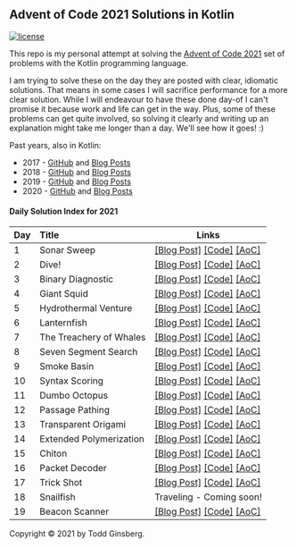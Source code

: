 ## Advent of Code 2021 Solutions in Kotlin

[![license](https://img.shields.io/github/license/tginsberg/advent-2021-kotlin)]()

This repo is my personal attempt at solving the [Advent of Code 2021](http://adventofcode.com/2021) set of problems with the Kotlin programming language.

I am trying to solve these on the day they are posted with clear, idiomatic solutions. That means in some cases I will sacrifice performance for a more clear solution. While I will endeavour to have these done day-of I can't promise it because work and life can get in the way. Plus, some of these problems can get quite involved, so solving it clearly and writing up an explanation might take me longer than a day. We'll see how it goes! :)

Past years, also in Kotlin:
 * 2017 - [GitHub](https://github.com/tginsberg/advent-2017-kotlin/) and [Blog Posts](https://todd.ginsberg.com/post/advent-of-code/2017/)
 * 2018 - [GitHub](https://github.com/tginsberg/advent-2018-kotlin/) and [Blog Posts](https://todd.ginsberg.com/post/advent-of-code/2018/)
 * 2019 - [GitHub](https://github.com/tginsberg/advent-2019-kotlin/) and [Blog Posts](https://todd.ginsberg.com/post/advent-of-code/2019/)
 * 2020 - [GitHub](https://github.com/tginsberg/advent-2020-kotlin/) and [Blog Posts](https://todd.ginsberg.com/post/advent-of-code/2020/)

#### Daily Solution Index for 2021
| Day | Title                   | Links                                                                                                                                                                                                                                              |
|-----|:------------------------|----------------------------------------------------------------------------------------------------------------------------------------------------------------------------------------------------------------------------------------------------|
| 1   | Sonar Sweep             | [\[Blog Post\]](https://todd.ginsberg.com/post/advent-of-code/2021/day1/) [\[Code\]](https://github.com/tginsberg/advent-2021-kotlin/blob/master/src/main/kotlin/com/ginsberg/advent2021/Day01.kt) [\[AoC\]](http://adventofcode.com/2021/day/1)   |
| 2   | Dive!                   | [\[Blog Post\]](https://todd.ginsberg.com/post/advent-of-code/2021/day2/) [\[Code\]](https://github.com/tginsberg/advent-2021-kotlin/blob/master/src/main/kotlin/com/ginsberg/advent2021/Day02.kt) [\[AoC\]](http://adventofcode.com/2021/day/2)   |
| 3   | Binary Diagnostic       | [\[Blog Post\]](https://todd.ginsberg.com/post/advent-of-code/2021/day3/) [\[Code\]](https://github.com/tginsberg/advent-2021-kotlin/blob/master/src/main/kotlin/com/ginsberg/advent2021/Day03.kt) [\[AoC\]](http://adventofcode.com/2021/day/3)   |
| 4   | Giant Squid             | [\[Blog Post\]](https://todd.ginsberg.com/post/advent-of-code/2021/day4/) [\[Code\]](https://github.com/tginsberg/advent-2021-kotlin/blob/master/src/main/kotlin/com/ginsberg/advent2021/Day04.kt) [\[AoC\]](http://adventofcode.com/2021/day/4)   |
| 5   | Hydrothermal Venture    | [\[Blog Post\]](https://todd.ginsberg.com/post/advent-of-code/2021/day5/) [\[Code\]](https://github.com/tginsberg/advent-2021-kotlin/blob/master/src/main/kotlin/com/ginsberg/advent2021/Day05.kt) [\[AoC\]](http://adventofcode.com/2021/day/5)   |
| 6   | Lanternfish             | [\[Blog Post\]](https://todd.ginsberg.com/post/advent-of-code/2021/day6/) [\[Code\]](https://github.com/tginsberg/advent-2021-kotlin/blob/master/src/main/kotlin/com/ginsberg/advent2021/Day06.kt) [\[AoC\]](http://adventofcode.com/2021/day/6)   |
| 7   | The Treachery of Whales | [\[Blog Post\]](https://todd.ginsberg.com/post/advent-of-code/2021/day7/) [\[Code\]](https://github.com/tginsberg/advent-2021-kotlin/blob/master/src/main/kotlin/com/ginsberg/advent2021/Day07.kt) [\[AoC\]](http://adventofcode.com/2021/day/7)   |
| 8   | Seven Segment Search    | [\[Blog Post\]](https://todd.ginsberg.com/post/advent-of-code/2021/day8/) [\[Code\]](https://github.com/tginsberg/advent-2021-kotlin/blob/master/src/main/kotlin/com/ginsberg/advent2021/Day08.kt) [\[AoC\]](http://adventofcode.com/2021/day/8)   |
| 9   | Smoke Basin             | [\[Blog Post\]](https://todd.ginsberg.com/post/advent-of-code/2021/day9/) [\[Code\]](https://github.com/tginsberg/advent-2021-kotlin/blob/master/src/main/kotlin/com/ginsberg/advent2021/Day09.kt) [\[AoC\]](http://adventofcode.com/2021/day/9)   |
| 10  | Syntax Scoring          | [\[Blog Post\]](https://todd.ginsberg.com/post/advent-of-code/2021/day10/) [\[Code\]](https://github.com/tginsberg/advent-2021-kotlin/blob/master/src/main/kotlin/com/ginsberg/advent2021/Day10.kt) [\[AoC\]](http://adventofcode.com/2021/day/10) |
| 11  | Dumbo Octopus           | [\[Blog Post\]](https://todd.ginsberg.com/post/advent-of-code/2021/day11/) [\[Code\]](https://github.com/tginsberg/advent-2021-kotlin/blob/master/src/main/kotlin/com/ginsberg/advent2021/Day11.kt) [\[AoC\]](http://adventofcode.com/2021/day/11) |
| 12  | Passage Pathing         | [\[Blog Post\]](https://todd.ginsberg.com/post/advent-of-code/2021/day12/) [\[Code\]](https://github.com/tginsberg/advent-2021-kotlin/blob/master/src/main/kotlin/com/ginsberg/advent2021/Day12.kt) [\[AoC\]](http://adventofcode.com/2021/day/12) |
| 13  | Transparent Origami     | [\[Blog Post\]](https://todd.ginsberg.com/post/advent-of-code/2021/day13/) [\[Code\]](https://github.com/tginsberg/advent-2021-kotlin/blob/master/src/main/kotlin/com/ginsberg/advent2021/Day13.kt) [\[AoC\]](http://adventofcode.com/2021/day/13) |
| 14  | Extended Polymerization | [\[Blog Post\]](https://todd.ginsberg.com/post/advent-of-code/2021/day14/) [\[Code\]](https://github.com/tginsberg/advent-2021-kotlin/blob/master/src/main/kotlin/com/ginsberg/advent2021/Day14.kt) [\[AoC\]](http://adventofcode.com/2021/day/14) |
| 15  | Chiton                  | [\[Blog Post\]](https://todd.ginsberg.com/post/advent-of-code/2021/day15/) [\[Code\]](https://github.com/tginsberg/advent-2021-kotlin/blob/master/src/main/kotlin/com/ginsberg/advent2021/Day15.kt) [\[AoC\]](http://adventofcode.com/2021/day/15) |
| 16  | Packet Decoder          | [\[Blog Post\]](https://todd.ginsberg.com/post/advent-of-code/2021/day16/) [\[Code\]](https://github.com/tginsberg/advent-2021-kotlin/blob/master/src/main/kotlin/com/ginsberg/advent2021/Day16.kt) [\[AoC\]](http://adventofcode.com/2021/day/16) |
| 17  | Trick Shot              | [\[Blog Post\]](https://todd.ginsberg.com/post/advent-of-code/2021/day17/) [\[Code\]](https://github.com/tginsberg/advent-2021-kotlin/blob/master/src/main/kotlin/com/ginsberg/advent2021/Day17.kt) [\[AoC\]](http://adventofcode.com/2021/day/17) |
| 18  | Snailfish               | Traveling - Coming soon!                                                                                                                                                                                                                           |
| 19  | Beacon Scanner          | [\[Blog Post\]](https://todd.ginsberg.com/post/advent-of-code/2021/day19/) [\[Code\]](https://github.com/tginsberg/advent-2021-kotlin/blob/master/src/main/kotlin/com/ginsberg/advent2021/Day19.kt) [\[AoC\]](http://adventofcode.com/2021/day/19) |

Copyright &copy; 2021 by Todd Ginsberg.
